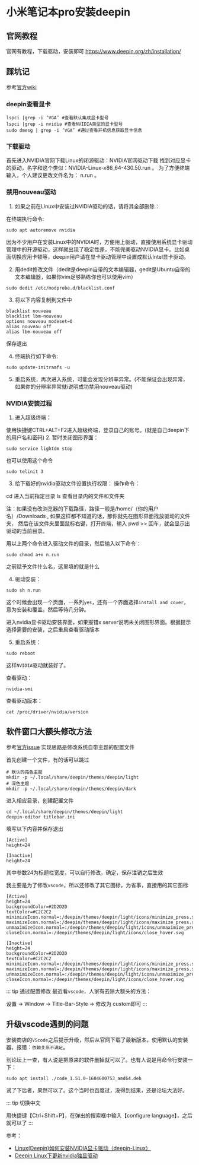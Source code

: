 # 小米笔记本pro安装deepin

## 官网教程

官网有教程，下载驱动，安装即可
https://www.deepin.org/zh/installation/

## 踩坑记

参考[官方wiki](https://wiki.deepin.org/wiki/%E6%98%BE%E5%8D%A1#.E7.AE.80.E4.BB.8B)

### deepin查看显卡

```
lspci |grep -i ‘VGA’ #查看默认集成显卡型号
lspci |grep -i nvidia #查看NVIDIA类型的显卡型号
sudo dmesg | grep -i ‘VGA’ #通过查看开机信息获取显卡信息
```

### 下载驱动
首先进入NVIDIA官网下载Linux的闭源驱动：NVIDIA官网驱动下载
找到对应显卡的驱动，名字和这个类似：NVIDIA-Linux-x86_64-430.50.run 。
为了方便终端输入，个人建议更改文件名为： n.run 。

### 禁用nouveau驱动
1. 如果之前在Linux中安装过NVIDIA驱动的话，请将其全部删除：

在终端执行命令:

```
sudo apt autoremove nvidia
```
因为不少用户在安装Linux中的NVIDIA时，方便用上驱动，直接使用系统显卡驱动管理中的开源驱动，这样就出现了稳定性差，不能完美驱动NVIDIA显卡。比如桌面切换应用卡顿等，deepin用户请在显卡驱动管理中设置成默认Intel显卡驱动。

2. 用dedit修改文件（dedit是deepin自带的文本编辑器，gedit是Ubuntu自带的文本编辑器，如果你vim足够熟练你也可以使用vim）

```
sudo dedit /etc/modprobe.d/blacklist.conf
```
3. 将以下内容复制到文件中

```
blacklist nouveau   
blacklist lbm-nouveau   
options nouveau modeset=0 
alias nouveau off   
alias lbm-nouveau off
```
保存退出

4. 终端执行如下命令:

```
sudo update-initramfs -u
```

5. 重启系统，再次进入系统，可能会发现分辨率异常。(不能保证会出现异常，如果你的分辨率异常就i说明成功禁用nouveau驱动)


### NVIDIA安装过程
1. 进入超级终端：

使用快捷键CTRL+ALT+F2进入超级终端，登录自己的账号。(就是自己deepin下的用户名和密码)
2. 暂时关闭图形界面：

```
sudo service lightdm stop
```

也可以使用这个命令
```
sudo telinit 3
```

3. 给下载好的nvidia驱动文件设置执行权限：
操作命令：

cd 进入当前指定目录
ls 查看目录内的文件和文件夹

注：如果没有改浏览器的下载路径，路径一般是/home/（你的用户名）/Downloads ,
如果这样都不知道的话，那你就先在图形界面找放驱动的文件夹，
然后在该文件夹里面鼠标右键，打开终端，输入 pwd >> 回车，就会显示出驱动的当前目录。

用以上两个命令进入驱动文件的目录，然后输入以下命令：

```
sudo chmod a+x n.run
```
之前赋予文件什么名，这里填的就是什么


4. 驱动安装：
```
sudo sh n.run
```
这个时候会出现一个页面，一系列`yes`，还有一个界面选择`install and cover`，意为安装和覆盖。然后等待几分钟。

进入nvidia显卡驱动安装界面，如果报错x server说明未关闭图形界面。根据提示选择需要的安装，之后重启查看驱动版本

5. 重启系统：

```
sudo reboot
```
这样`NVIDIA`驱动就装好了。

查看驱动：
```
nvidia-smi
```

查看驱动版本：
```
cat /proc/driver/nvidia/version
```

## 软件窗口大额头修改方法

参考[官方issue](https://github.com/linuxdeepin/developer-center/issues/1210)
实现思路是修改系统自带主题的配置文件

首先创建一个文件，有的话可以跳过
```
# 默认的亮色主题
mkdir -p ~/.local/share/deepin/themes/deepin/light
# 深色主题
mkdir -p ~/.local/share/deepin/themes/deepin/dark
```

进入相应目录，创建配置文件
```
cd ~/.local/share/deepin/themes/deepin/light
deepin-editor titlebar.ini
```
填写以下内容并保存退出
```
[Active]
height=24

[Inactive]
height=24
```
其中参数24为标题栏宽度，可以自行修改，确定，保存注销之后生效

我主要是为了修改`vscode`，所以还修改了其它图标，为省事，直接用的其它图标
```
[Active]
height=24
backgroundColor=#2D2D2D
textColor=#C2C2C2
minimizeIcon.normal=:/deepin/themes/deepin/light/icons/minimize_press.svg
maximizeIcon.normal=:/deepin/themes/deepin/light/icons/maximize_press.svg
unmaximizeIcon.normal=:/deepin/themes/deepin/light/icons/unmaximize_press.svg
closeIcon.normal=:/deepin/themes/deepin/light/icons/close_hover.svg

[Inactive]
height=24
backgroundColor=#2D2D2D
textColor=#C2C2C2
minimizeIcon.normal=:/deepin/themes/deepin/light/icons/minimize_press.svg
maximizeIcon.normal=:/deepin/themes/deepin/light/icons/maximize_press.svg
unmaximizeIcon.normal=:/deepin/themes/deepin/light/icons/unmaximize_press.svg
closeIcon.normal=:/deepin/themes/deepin/light/icons/close_hover.svg
```

::: tip 通过配置修改
最近看`vscode`，人家有去除大额头的方法：

设置 -> Window -> Title-Bar-Style -> 修改为 custom即可
:::

## 升级vscode遇到的问题

安装商店的`VScode`之后提示升级，然后从官网下载了最新版本，使用默认的安装器，报错：`依赖关系不满足`。

到论坛上一查，有人说是把原来的软件删掉就可以了。也有人说是用命令行安装一下：

```
sudo apt install ./code_1.51.0-1604600753_amd64.deb
```

试了下后者，果然可以了。这个当时也百度过，没得到结果，还是论坛大法好。

::: tip 切换中文

用快捷键【Ctrl+Shift+P】，在弹出的搜索框中输入【configure language】，之后就可以了
:::


参考：
- [Linux(Deepin)如何安装NVIDIA显卡驱动（deepin-Linux）](https://blog.csdn.net/RKCHEN01/article/details/104826736/?utm_medium=distribute.pc_relevant.none-task-blog-baidujs-3)
- [Deepin Linux下更新nvidia独显驱动](https://blog.csdn.net/qq_37806908/article/details/94572394)
